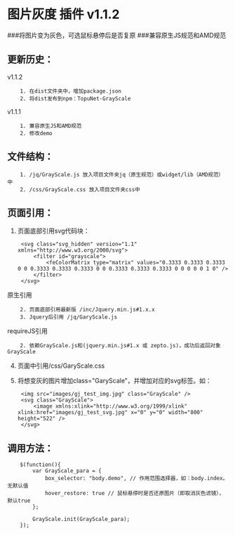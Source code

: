 # 图片灰度 插件 v1.1.2
###将图片变为灰色，可选鼠标悬停后是否复原
###兼容原生JS规范和AMD规范

更新历史：
-------------

v1.1.2

	    1. 在dist文件夹中，增加package.json
	    2. 将dist发布到npm：TopuNet-GrayScale

v1.1.1

		1. 兼容原生JS和AMD规范
		2. 修改demo


文件结构：
-------------
		1. /jq/GrayScale.js 放入项目文件夹jq（原生规范）或widget/lib（AMD规范）中
		2. /css/GrayScale.css 放入项目文件夹css中

页面引用：
-------------
1. 页面底部引用svg代码块：

		<svg class="svg_hidden" version="1.1" xmlns="http://www.w3.org/2000/svg">
	        <filter id="grayscale">
	            <feColorMatrix type="matrix" values="0.3333 0.3333 0.3333 0 0 0.3333 0.3333 0.3333 0 0 0.3333 0.3333 0.3333 0 0 0 0 0 1 0" />
	        </filter>
	    </svg>

原生引用

        2. 页面底部引用最新版 /inc/Jquery.min.js#1.x.x
		3. Jquery后引用 /jq/GaryScale.js

requireJS引用

        2. 依赖GrayScale.js和(jquery.min.js#1.x 或 zepto.js)，成功后返回对象GrayScale


4. 页面<head>中引用/css/GaryScale.css
5. 将想变灰的图片增加class="GaryScale"，并增加对应的svg标签。如：

		<img src="images/gj_test_img.jpg" class="GrayScale" />
		<svg class="GrayScale">
			<image xmlns:xlink="http://www.w3.org/1999/xlink" xlink:href="images/gj_test_svg.jpg" x="0" y="0" width="800" height="522" />
		</svg>

调用方法：
--------------

		$(function(){
			var GrayScale_para = {
		        box_selector: "body.demo", // 作用范围选择器，如：body.index。无默认值
		        hover_restore: true // 鼠标悬停时是否还原图片（即取消灰色滤镜），默认true
			};

			GrayScale.init(GrayScale_para);
		});
